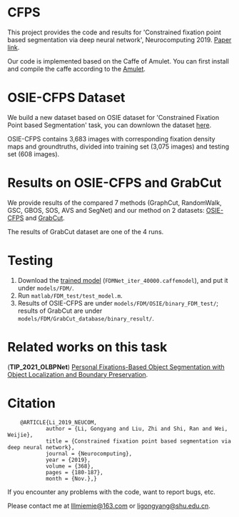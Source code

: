 # CFPS
   This project provides the code and results for 'Constrained fixation point based segmentation via deep neural network', Neurocomputing 2019. [Paper link](https://www.sciencedirect.com/science/article/pii/S0925231219311890).
   
   Our code is implemented based on the Caffe of Amulet. You can first install and compile the caffe according to the [Amulet](https://github.com/Pchank/caffe-sal). 


# OSIE-CFPS Dataset
   We build a new dataset based on OSIE dataset for 'Constrained Fixation Point based Segmentation' task, you can downlown the dataset [here](https://pan.baidu.com/s/18_Cc2NmbUdhYEaLX2dEHCQ&shfl=sharepset).
  
  OSIE-CFPS contains 3,683 images with corresponding fixation density maps and groundtruths, divided into training set (3,075 images) and testing set (608 images).


# Results on OSIE-CFPS and GrabCut
   We provide results of the compared 7 methods (GraphCut, RandomWalk, GSC, GBOS, SOS, AVS and SegNet) and our method on 2 datasets: [OSIE-CFPS](https://pan.baidu.com/s/1mXofcSOxrTyjOz-Z-nJtZA&shfl=sharepset) and [GrabCut](https://pan.baidu.com/s/1KbzOwaNwSikw7nJuQJuUbg&shfl=sharepset).
   
   The results of GrabCut dataset are one of the 4 runs.

  
# Testing
1. Download the [trained model](https://pan.baidu.com/s/1PJucxmstCjF2Wt7pS9hFmQ&shfl=sharepset) (`FDMNet_iter_40000.caffemodel`), and put it under `models/FDM/`.
2. Run `matlab/FDM_test/test_model.m`.
3. Results of OSIE-CFPS are under `models/FDM/OSIE/binary_FDM_test/`; results of GrabCut are under `models/FDM/GrabCut_database/binary_result/`.

# Related works on this task
   (**TIP_2021_OLBPNet**) [Personal Fixations-Based Object Segmentation with Object Localization and Boundary Preservation](https://github.com/MathLee/OLBPNet4PFOS).


# Citation
        @ARTICLE{Li_2019_NEUCOM,
                author = {Li, Gongyang and Liu, Zhi and Shi, Ran and Wei, Weijie},
                title = {Constrained fixation point based segmentation via deep neural network},
                journal = {Neurocomputing},
                year = {2019},
                volume = {368},
                pages = {180-187},
                month = {Nov.},}


If you encounter any problems with the code, want to report bugs, etc.

Please contact me at lllmiemie@163.com or ligongyang@shu.edu.cn.
